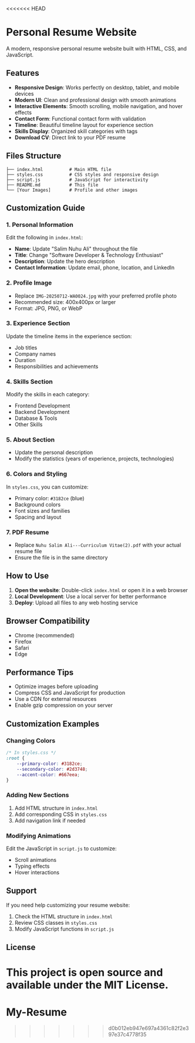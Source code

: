 <<<<<<< HEAD
# Personal Resume Website

A modern, responsive personal resume website built with HTML, CSS, and JavaScript.

## Features

- **Responsive Design**: Works perfectly on desktop, tablet, and mobile devices
- **Modern UI**: Clean and professional design with smooth animations
- **Interactive Elements**: Smooth scrolling, mobile navigation, and hover effects
- **Contact Form**: Functional contact form with validation
- **Timeline**: Beautiful timeline layout for experience section
- **Skills Display**: Organized skill categories with tags
- **Download CV**: Direct link to your PDF resume

## Files Structure

```
├── index.html          # Main HTML file
├── styles.css          # CSS styles and responsive design
├── script.js           # JavaScript for interactivity
├── README.md           # This file
└── [Your Images]       # Profile and other images
```

## Customization Guide

### 1. Personal Information
Edit the following in `index.html`:
- **Name**: Update "Salim Nuhu Ali" throughout the file
- **Title**: Change "Software Developer & Technology Enthusiast"
- **Description**: Update the hero description
- **Contact Information**: Update email, phone, location, and LinkedIn

### 2. Profile Image
- Replace `IMG-20250712-WA0024.jpg` with your preferred profile photo
- Recommended size: 400x400px or larger
- Format: JPG, PNG, or WebP

### 3. Experience Section
Update the timeline items in the experience section:
- Job titles
- Company names
- Duration
- Responsibilities and achievements

### 4. Skills Section
Modify the skills in each category:
- Frontend Development
- Backend Development
- Database & Tools
- Other Skills

### 5. About Section
- Update the personal description
- Modify the statistics (years of experience, projects, technologies)

### 6. Colors and Styling
In `styles.css`, you can customize:
- Primary color: `#3182ce` (blue)
- Background colors
- Font sizes and families
- Spacing and layout

### 7. PDF Resume
- Replace `Nuhu Salim Ali---Curriculum Vitae(2).pdf` with your actual resume file
- Ensure the file is in the same directory

## How to Use

1. **Open the website**: Double-click `index.html` or open it in a web browser
2. **Local Development**: Use a local server for better performance
3. **Deploy**: Upload all files to any web hosting service

## Browser Compatibility

- Chrome (recommended)
- Firefox
- Safari
- Edge

## Performance Tips

- Optimize images before uploading
- Compress CSS and JavaScript for production
- Use a CDN for external resources
- Enable gzip compression on your server

## Customization Examples

### Changing Colors
```css
/* In styles.css */
:root {
    --primary-color: #3182ce;
    --secondary-color: #2d3748;
    --accent-color: #667eea;
}
```

### Adding New Sections
1. Add HTML structure in `index.html`
2. Add corresponding CSS in `styles.css`
3. Add navigation link if needed

### Modifying Animations
Edit the JavaScript in `script.js` to customize:
- Scroll animations
- Typing effects
- Hover interactions

## Support

If you need help customizing your resume website:
1. Check the HTML structure in `index.html`
2. Review CSS classes in `styles.css`
3. Modify JavaScript functions in `script.js`

## License

This project is open source and available under the MIT License. 
=======
# My-Resume
>>>>>>> d0b012eb947e697a4361c82f2e397e37c4778f35
